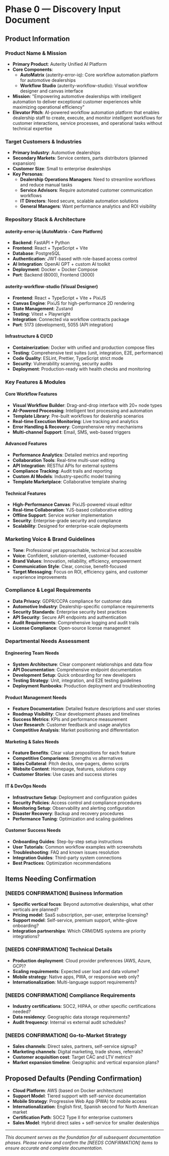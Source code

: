 # Phase 0 — Discovery Input Document

## Product Information

### Product Name & Mission
- **Primary Product**: Auterity Unified AI Platform
- **Core Components**: 
  - **AutoMatrix** (auterity-error-iq): Core workflow automation platform for automotive dealerships
  - **Workflow Studio** (auterity-workflow-studio): Visual workflow designer and canvas interface
- **Mission**: "Empowering automotive dealerships with intelligent automation to deliver exceptional customer experiences while maximizing operational efficiency"
- **Elevator Pitch**: AI-powered workflow automation platform that enables dealership staff to create, execute, and monitor intelligent workflows for customer interactions, service processes, and operational tasks without technical expertise

### Target Customers & Industries
- **Primary Industry**: Automotive dealerships
- **Secondary Markets**: Service centers, parts distributors (planned expansion)
- **Customer Size**: Small to enterprise dealerships
- **Key Personas**:
  - **Dealership Operations Managers**: Need to streamline workflows and reduce manual tasks
  - **Service Advisors**: Require automated customer communication workflows
  - **IT Directors**: Need secure, scalable automation solutions
  - **General Managers**: Want performance analytics and ROI visibility

### Repository Stack & Architecture

#### auterity-error-iq (AutoMatrix - Core Platform)
- **Backend**: FastAPI + Python
- **Frontend**: React + TypeScript + Vite
- **Database**: PostgreSQL
- **Authentication**: JWT-based with role-based access control
- **AI Integration**: OpenAI GPT + custom AI toolkit
- **Deployment**: Docker + Docker Compose
- **Port**: Backend (8000), Frontend (3000)

#### auterity-workflow-studio (Visual Designer)
- **Frontend**: React + TypeScript + Vite + PixiJS
- **Canvas Engine**: PixiJS for high-performance 2D rendering
- **State Management**: Zustand
- **Testing**: Vitest + Playwright
- **Integration**: Connected via workflow contracts package
- **Port**: 5173 (development), 5055 (API integration)

#### Infrastructure & CI/CD
- **Containerization**: Docker with unified and production compose files
- **Testing**: Comprehensive test suites (unit, integration, E2E, performance)
- **Code Quality**: ESLint, Prettier, TypeScript strict mode
- **Security**: Vulnerability scanning, security audits
- **Deployment**: Production-ready with health checks and monitoring

### Key Features & Modules

#### Core Workflow Features
- **Visual Workflow Builder**: Drag-and-drop interface with 20+ node types
- **AI-Powered Processing**: Intelligent text processing and automation
- **Template Library**: Pre-built workflows for dealership scenarios
- **Real-time Execution Monitoring**: Live tracking and analytics
- **Error Handling & Recovery**: Comprehensive retry mechanisms
- **Multi-channel Support**: Email, SMS, web-based triggers

#### Advanced Features
- **Performance Analytics**: Detailed metrics and reporting
- **Collaboration Tools**: Real-time multi-user editing
- **API Integration**: RESTful APIs for external systems
- **Compliance Tracking**: Audit trails and reporting
- **Custom AI Models**: Industry-specific model training
- **Template Marketplace**: Collaborative template sharing

#### Technical Features
- **High-Performance Canvas**: PixiJS-powered visual editor
- **Real-time Collaboration**: YJS-based collaborative editing
- **Offline Support**: Service worker implementation
- **Security**: Enterprise-grade security and compliance
- **Scalability**: Designed for enterprise-scale deployments

### Marketing Voice & Brand Guidelines
- **Tone**: Professional yet approachable, technical but accessible
- **Voice**: Confident, solution-oriented, customer-focused
- **Brand Values**: Innovation, reliability, efficiency, empowerment
- **Communication Style**: Clear, concise, benefit-focused
- **Target Messaging**: Focus on ROI, efficiency gains, and customer experience improvements

### Compliance & Legal Requirements
- **Data Privacy**: GDPR/CCPA compliance for customer data
- **Automotive Industry**: Dealership-specific compliance requirements
- **Security Standards**: Enterprise security best practices
- **API Security**: Secure API endpoints and authentication
- **Audit Requirements**: Comprehensive logging and audit trails
- **License Compliance**: Open-source license management

### Departmental Needs Assessment

#### Engineering Team Needs
- **System Architecture**: Clear component relationships and data flow
- **API Documentation**: Comprehensive endpoint documentation
- **Development Setup**: Quick onboarding for new developers
- **Testing Strategy**: Unit, integration, and E2E testing guidelines
- **Deployment Runbooks**: Production deployment and troubleshooting

#### Product Management Needs
- **Feature Documentation**: Detailed feature descriptions and user stories
- **Roadmap Visibility**: Clear development phases and timelines
- **Success Metrics**: KPIs and performance measurement
- **User Research**: Customer feedback and usage analytics
- **Competitive Analysis**: Market positioning and differentiation

#### Marketing & Sales Needs
- **Feature Benefits**: Clear value propositions for each feature
- **Competitive Comparisons**: Strengths vs alternatives
- **Sales Collateral**: Pitch decks, one-pagers, demo scripts
- **Website Content**: Homepage, features, solutions copy
- **Customer Stories**: Use cases and success stories

#### IT & DevOps Needs
- **Infrastructure Setup**: Deployment and configuration guides
- **Security Policies**: Access control and compliance procedures
- **Monitoring Setup**: Observability and alerting configuration
- **Disaster Recovery**: Backup and recovery procedures
- **Performance Tuning**: Optimization and scaling guidelines

#### Customer Success Needs
- **Onboarding Guides**: Step-by-step setup instructions
- **User Tutorials**: Common workflow examples with screenshots
- **Troubleshooting**: FAQ and known issues resolution
- **Integration Guides**: Third-party system connections
- **Best Practices**: Optimization recommendations

## Items Needing Confirmation

### [NEEDS CONFIRMATION] Business Information
- **Specific vertical focus**: Beyond automotive dealerships, what other verticals are planned?
- **Pricing model**: SaaS subscription, per-user, enterprise licensing?
- **Support model**: Self-service, premium support, white-glove onboarding?
- **Integration partnerships**: Which CRM/DMS systems are priority integrations?

### [NEEDS CONFIRMATION] Technical Details
- **Production deployment**: Cloud provider preferences (AWS, Azure, GCP)?
- **Scaling requirements**: Expected user load and data volume?
- **Mobile strategy**: Native apps, PWA, or responsive web only?
- **Internationalization**: Multi-language support requirements?

### [NEEDS CONFIRMATION] Compliance Requirements
- **Industry certifications**: SOC2, HIPAA, or other specific certifications needed?
- **Data residency**: Geographic data storage requirements?
- **Audit frequency**: Internal vs external audit schedules?

### [NEEDS CONFIRMATION] Go-to-Market Strategy
- **Sales channels**: Direct sales, partners, self-service signup?
- **Marketing channels**: Digital marketing, trade shows, referrals?
- **Customer acquisition cost**: Target CAC and LTV metrics?
- **Market expansion timeline**: Geographic and vertical expansion plans?

## Proposed Defaults (Pending Confirmation)
- **Cloud Platform**: AWS (based on Docker architecture)
- **Support Model**: Tiered support with self-service documentation
- **Mobile Strategy**: Progressive Web App (PWA) for mobile access
- **Internationalization**: English first, Spanish second for North American market
- **Certification Path**: SOC2 Type II for enterprise customers
- **Sales Model**: Hybrid direct sales + self-service for smaller dealerships

---

*This document serves as the foundation for all subsequent documentation phases. Please review and confirm the [NEEDS CONFIRMATION] items to ensure accurate and complete documentation.*
